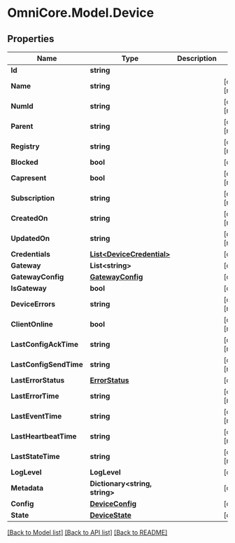 # OmniCore.Model.Device

## Properties

Name | Type | Description | Notes
------------ | ------------- | ------------- | -------------
**Id** | **string** |  | 
**Name** | **string** |  | [optional] [readonly] 
**NumId** | **string** |  | [optional] [readonly] 
**Parent** | **string** |  | [optional] [readonly] 
**Registry** | **string** |  | [optional] [readonly] 
**Blocked** | **bool** |  | [optional] 
**Capresent** | **bool** |  | [optional] [readonly] 
**Subscription** | **string** |  | [optional] [readonly] 
**CreatedOn** | **string** |  | [optional] [readonly] 
**UpdatedOn** | **string** |  | [optional] [readonly] 
**Credentials** | [**List&lt;DeviceCredential&gt;**](DeviceCredential.md) |  | [optional] 
**Gateway** | **List&lt;string&gt;** |  | [optional] 
**GatewayConfig** | [**GatewayConfig**](GatewayConfig.md) |  | [optional] 
**IsGateway** | **bool** |  | [optional] 
**DeviceErrors** | **string** |  | [optional] [readonly] 
**ClientOnline** | **bool** |  | [optional] [readonly] 
**LastConfigAckTime** | **string** |  | [optional] [readonly] 
**LastConfigSendTime** | **string** |  | [optional] [readonly] 
**LastErrorStatus** | [**ErrorStatus**](ErrorStatus.md) |  | [optional] 
**LastErrorTime** | **string** |  | [optional] [readonly] 
**LastEventTime** | **string** |  | [optional] [readonly] 
**LastHeartbeatTime** | **string** |  | [optional] [readonly] 
**LastStateTime** | **string** |  | [optional] [readonly] 
**LogLevel** | **LogLevel** |  | [optional] 
**Metadata** | **Dictionary&lt;string, string&gt;** |  | [optional] 
**Config** | [**DeviceConfig**](DeviceConfig.md) |  | [optional] 
**State** | [**DeviceState**](DeviceState.md) |  | [optional] 

[[Back to Model list]](../README.md#documentation-for-models) [[Back to API list]](../README.md#documentation-for-api-endpoints) [[Back to README]](../README.md)

